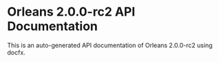# Orleans 2.0.0-rc2 API Documentation
This is an auto-generated API documentation of Orleans 2.0.0-rc2 using docfx.
